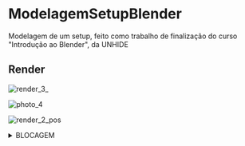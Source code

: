 # ModelagemSetupBlender

<p>Modelagem de um setup, feito como trabalho de finalização do curso "Introdução ao Blender", da UNHIDE</p> 

## Render

![render_3_](https://github.com/giansb/ModelagemSetupBlender/assets/107221898/bc78dce6-ec53-4b72-bfea-4826b325de63)


![photo_4](https://github.com/giansb/ModelagemSetupBlender/assets/107221898/c34347e8-696b-40b1-8851-00a71688f026)


![render_2_pos](https://github.com/giansb/ModelagemSetupBlender/assets/107221898/e4f0b9df-9b7d-45af-a997-39b803fe8df4)


<details>
 <summary>BLOCAGEM</summary>
 <img src = 'https://github.com/giansb/ModelagemSetupBlender/assets/107221898/90198cbd-4395-4d93-ab2b-ebd638e0c559'>
  <img src = 'https://github.com/giansb/ModelagemSetupBlender/assets/107221898/745e818a-11d9-4b7a-b691-37c43c13e9fd'>
  <img src = 'https://github.com/giansb/ModelagemSetupBlender/assets/107221898/a829ca4d-945c-482a-b189-eaa52e6130b4'>
</details>
